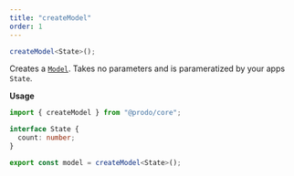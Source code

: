 ```yaml
---
title: "createModel"
order: 1
---
```


```ts
createModel<State>();
```

Creates a [`Model`](./model). Takes no parameters and is parameratized by your
apps `State`.

**Usage**

```ts
import { createModel } from "@prodo/core";

interface State {
  count: number;
}

export const model = createModel<State>();
```
